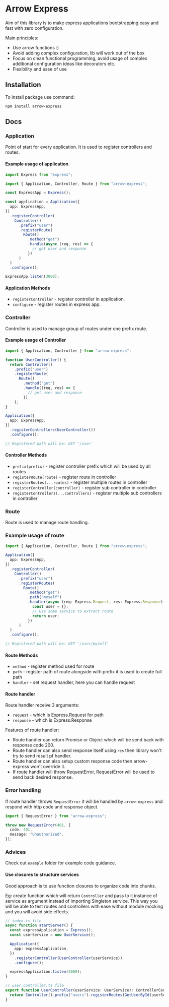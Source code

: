 # Arrow Express

Aim of this library is to make express applications bootstrapping easy and fast with zero configuration.

Main principles:

- Use arrow functions :)
- Avoid adding complex configuration, lib will work out of the box
- Focus on clean functional programming, avoid usage of complex additional configuration ideas like decorators etc.
- Flexibility and ease of use

## Installation

To install package use command:

`npm install arrow-express`

## Docs

### Application

Point of start for every application.
It is used to register controllers and routes.

#### Example usage of application

```ts
import Express from "express";

import { Application, Controller, Route } from "arrow-express";

const ExpressApp = Express();

const application = Application({
  app: ExpressApp,
})
  .registerController(
    Controller()
      .prefix("user")
      .registerRoute(
        Route()
          .method("get")
          .handle(async (req, res) => {
            // get user and response
          })
      )
  )
  .configure();

ExpressApp.listen(3000);
```

#### Application Methods

- `registerController` - register controller in application.
- `configure` - register routes in express app.

### Controller

Controller is used to manage group of routes under one prefix route.

#### Example usage of Controller

```ts
import { Application, Controller } from "arrow-express";

function UserController() {
  return Controller()
    .prefix("user")
    .registerRoute(
      Route()
        .method("get")
        .handle((req, res) => {
          // get user and response
        })
    );
}

Application({
  app: ExpressApp,
})
  .registerControllers(UserController())
  .configure();

// Registered path will be: GET '/user'
```

#### Controller Methods

- `prefix(prefix)` - register controller prefix which will be used by all routes
- `registerRoute(route)` - register route in controller
- `registerRoutes(...routes)` - register multiple routes in controller
- `registerController(controller)` - register sub controller in controller
- `registerControllers(...controllers)` - register multiple sub controllers in controller

### Route

Route is used to manage route handling.

### Example usage of route

```ts
import { Application, Controller, Route } from "arrow-express";

Application({
  app: ExpressApp,
})
  .registerController(
    Controller()
      .prefix("user")
      .registerRoutes(
        Route()
          .method("get")
          .path("myself")
          .handler(async (req: Express.Request, res: Express.Response) => {
            const user = {};
            // Use some service to extract route
            return user;
          })
      )
  )
  .configure();

// Registered path will be: GET '/user/myself'
```

#### Route Methods

- `method` - register method used for route
- `path` - register path of route alongside with prefix it is used to create full path
- `handler` - set request handler, here you can handle request

#### Route handler

Route handler receive 3 arguments:

- `request` - which is Express.Request for path
- `response` - which is Express.Response

Features of route handler:

- Route handler can return Promise or Object which will be send back with response code 200.
- Route handler can also send response itself using `res` then library won't try to send result pf handler.
- Route handler can also setup custom response code then arrow-express won't override it.
- If route handler will throw RequestError, RequestError will be used to send back desired response.

### Error handling

If route handler throws `RequestError` it will be handled by `arrow-express` and respond with http code and response object.

```ts
import { RequestError } from "arrow-express";

throw new RequestError(401, {
  code: 401,
  message: "Unauthorized",
});
```

### Advices

Check out `example` folder for example code guidance.

#### Use closures to structure services

Good approach is to use function closures to organize code into chunks.

Eg: create function which will return `Controller` and pass to it instance of service as argument instead of importing Singleton service.
This way you will be able to test routes and controllers with ease without module mocking and you will avoid side effects.

```ts
// index.ts file
async function startServer() {
  const expressApplication = Express();
  const userService = new UserService();

  Application({
    app: expressApplication,
  })
    .registerController(UserController(userService))
    .configure();

  expressApplication.listen(3000);
}

// user.controller.ts file
export function UserController(userService: UserService): ControllerConfiguration {
  return Controller().prefix("users").registerRoutes(GetUserById(userService), GetMyselfRoute(userService));
}
```
